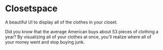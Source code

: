 # Closetspace

A beautiful UI to display all of the clothes in your closet. 

Did you know that the average American buys about 53 pieces of clothing a year? By visualizing all of your clothes at once, you'll realize where all of your money went and stop buying junk. 
